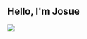 ## Hello, I'm Josue
<a href="https://www.linkedin.com/in/josue-cabrera-ramos-658255321/"><img src="https://img.shields.io/badge/-LinkedIn-0072b1?&style=for-the-badge&logo=linkedin&logoColor=white" /></a>
<!--
**Jac0220/Jac0220** is a ✨ _special_ ✨ repository because its `README.md` (this file) appears on your GitHub profile.

Here are some ideas to get you started:

- 🔭 I’m currently working on ...
- 🌱 I’m currently learning ...
- 👯 I’m looking to collaborate on ...
- 🤔 I’m looking for help with ...
- 💬 Ask me about ...
- 📫 How to reach me: ...
- 😄 Pronouns: ...
- ⚡ Fun fact: ...
-->
